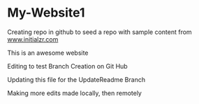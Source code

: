 # My-Website1
Creating repo in github to seed a repo with sample content from www.initialzr.com

This is an awesome website

Editing to test Branch Creation on Git Hub

Updating this file for the UpdateReadme Branch

Making more edits made locally, then remotely
